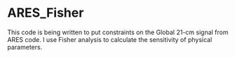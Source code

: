 # ARES_Fisher
This code is being written to put constraints on the Global 21-cm signal from ARES code. I use Fisher analysis to calculate the sensitivity of physical parameters.
